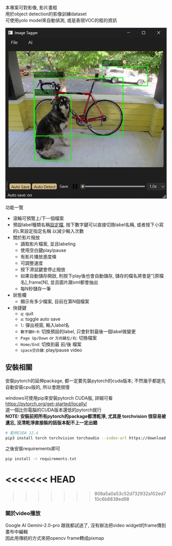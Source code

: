 本專案可對影像, 影片畫框  
用於object detection的影像訓練dataset  
可使用yolo model來自動偵測, 或是表現VOC的框的資訊


![system gui](./asset/system_gui.png)

功能一覽
- 滾輪可預覽上/下一個檔案
- 預設label種類名稱[設定檔](./config/static.yaml), 按下數字鍵可以直接切換label名稱, 或者按下小寫的`L`來設定指定名稱
  以減少輸入次數
- 關於影片撥放
  - 讀取影片檔案, 並且labeling
  - 使用空白鍵play/pause
  - 有影片播放進度條
  - 可調整速度
  - 按下滑鼠鍵會停止撥放
  - 如果自動儲存開啟, 則按下play後也會自動儲存, 儲存的檔名將會是"[原檔名]_frame[N], 並且圖片跟xml都會抽出
  - 每N秒儲存一筆
- 狀態欄
  - 顯示有多少檔案, 目前在第N個檔案
- 快捷鍵
  - `q`: quit
  - `a`: toggle auto save
  - `l`: 彈出視窗, 輸入label名
  - `數字鍵0~9`: 切換預設的label, 只會針對最後一個label做變更
  - `Page Up/Down` or `方向鍵左/右`: 切換檔案
  - `Home/End`: 切換到最 前/後 檔案
  - `space空白鍵`: play/pause video

## 安裝相關
安裝pytorch的延伸package, 都一定要先裝pytorch的cuda版本; 不然幾乎都是先自動安裝cpu版的, 所以會跑很慢

windows可使用pip來安裝pytorch CUDA版, 詳細可看  
https://pytorch.org/get-started/locally/  
選一個比你電腦的CUDA版本還低的pytorch就行  
**NOTE: 安裝前把所有pytorch的package都清乾淨, 尤其是 torchvision 很容易被遺忘, 沒清乾淨直接裝的話版本配不上一定出錯**
```bash
# 範例CUDA 12.4
pip3 install torch torchvision torchaudio --index-url https://download.pytorch.org/whl/cu124
```
之後安裝requirements即可
```bash
pip install -r requirements.txt
```

<<<<<<< HEAD
=======

>>>>>>> 808a5a0a53c52d732932a102ed710c6b8838ed98
### 關於video播放
Google AI Gemini-2.0-pro 跟我都試過了, 沒有辦法把video widget的frame傳到畫布中編輯  
因此用傳統的方式來把opencv frame轉成pixmap  
